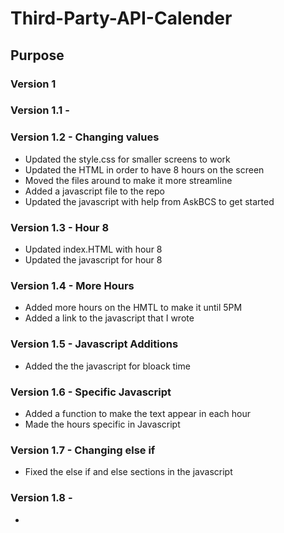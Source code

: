# Third-Party-API-Calender

## Purpose

### Version 1

### Version 1.1 - 

### Version 1.2 - Changing values
* Updated the style.css for smaller screens to work
* Updated the HTML in order to have 8 hours on the screen
* Moved the files around to make it more streamline
* Added a javascript file to the repo
* Updated the javascript with help from AskBCS to get started

### Version 1.3 - Hour 8
* Updated index.HTML with hour 8
* Updated the javascript for hour 8

### Version 1.4 - More Hours
* Added more hours on the HMTL to make it until 5PM
* Added a link to the javascript that I wrote

### Version 1.5 - Javascript Additions
* Added the the javascript for bloack time

### Version 1.6 - Specific Javascript
* Added a function to make the text appear in each hour
* Made the hours specific in Javascript

### Version 1.7 - Changing else if
* Fixed the else if and else sections in the javascript

### Version 1.8 - 
* 


